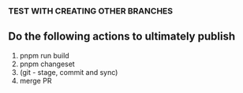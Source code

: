 
### TEST WITH CREATING OTHER BRANCHES

## Do the following actions to ultimately publish

1. pnpm run build
2. pnpm changeset
3. (git - stage, commit and sync)
4. merge PR